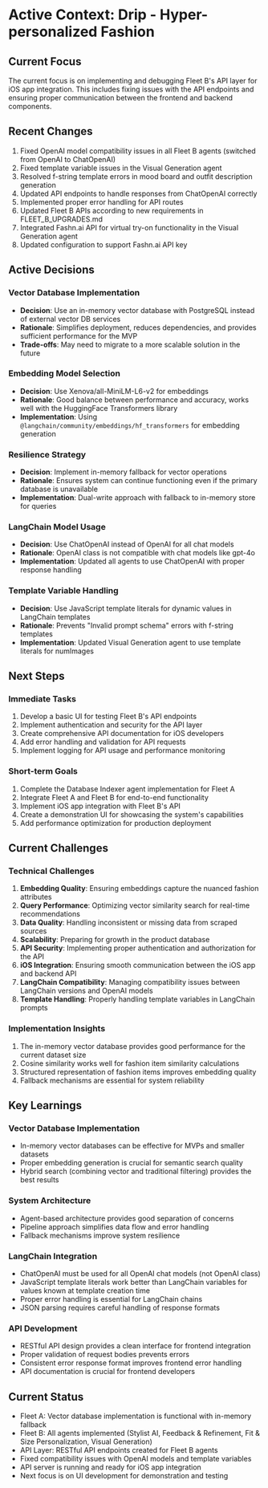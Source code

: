 # Active Context: Drip - Hyper-personalized Fashion

## Current Focus
The current focus is on implementing and debugging Fleet B's API layer for iOS app integration. This includes fixing issues with the API endpoints and ensuring proper communication between the frontend and backend components.

## Recent Changes
1. Fixed OpenAI model compatibility issues in all Fleet B agents (switched from OpenAI to ChatOpenAI)
2. Fixed template variable issues in the Visual Generation agent
3. Resolved f-string template errors in mood board and outfit description generation
4. Updated API endpoints to handle responses from ChatOpenAI correctly
5. Implemented proper error handling for API routes
6. Updated Fleet B APIs according to new requirements in FLEET_B_UPGRADES.md
7. Integrated Fashn.ai API for virtual try-on functionality in the Visual Generation agent
8. Updated configuration to support Fashn.ai API key

## Active Decisions

### Vector Database Implementation
- **Decision**: Use an in-memory vector database with PostgreSQL instead of external vector DB services
- **Rationale**: Simplifies deployment, reduces dependencies, and provides sufficient performance for the MVP
- **Trade-offs**: May need to migrate to a more scalable solution in the future

### Embedding Model Selection
- **Decision**: Use Xenova/all-MiniLM-L6-v2 for embeddings
- **Rationale**: Good balance between performance and accuracy, works well with the HuggingFace Transformers library
- **Implementation**: Using `@langchain/community/embeddings/hf_transformers` for embedding generation

### Resilience Strategy
- **Decision**: Implement in-memory fallback for vector operations
- **Rationale**: Ensures system can continue functioning even if the primary database is unavailable
- **Implementation**: Dual-write approach with fallback to in-memory store for queries

### LangChain Model Usage
- **Decision**: Use ChatOpenAI instead of OpenAI for all chat models
- **Rationale**: OpenAI class is not compatible with chat models like gpt-4o
- **Implementation**: Updated all agents to use ChatOpenAI with proper response handling

### Template Variable Handling
- **Decision**: Use JavaScript template literals for dynamic values in LangChain templates
- **Rationale**: Prevents "Invalid prompt schema" errors with f-string templates
- **Implementation**: Updated Visual Generation agent to use template literals for numImages

## Next Steps

### Immediate Tasks
1. Develop a basic UI for testing Fleet B's API endpoints
2. Implement authentication and security for the API layer
3. Create comprehensive API documentation for iOS developers
4. Add error handling and validation for API requests
5. Implement logging for API usage and performance monitoring

### Short-term Goals
1. Complete the Database Indexer agent implementation for Fleet A
2. Integrate Fleet A and Fleet B for end-to-end functionality
3. Implement iOS app integration with Fleet B's API
4. Create a demonstration UI for showcasing the system's capabilities
5. Add performance optimization for production deployment

## Current Challenges

### Technical Challenges
1. **Embedding Quality**: Ensuring embeddings capture the nuanced fashion attributes
2. **Query Performance**: Optimizing vector similarity search for real-time recommendations
3. **Data Quality**: Handling inconsistent or missing data from scraped sources
4. **Scalability**: Preparing for growth in the product database
5. **API Security**: Implementing proper authentication and authorization for the API
6. **iOS Integration**: Ensuring smooth communication between the iOS app and backend API
7. **LangChain Compatibility**: Managing compatibility issues between LangChain versions and OpenAI models
8. **Template Handling**: Properly handling template variables in LangChain prompts

### Implementation Insights
1. The in-memory vector database provides good performance for the current dataset size
2. Cosine similarity works well for fashion item similarity calculations
3. Structured representation of fashion items improves embedding quality
4. Fallback mechanisms are essential for system reliability

## Key Learnings

### Vector Database Implementation
- In-memory vector databases can be effective for MVPs and smaller datasets
- Proper embedding generation is crucial for semantic search quality
- Hybrid search (combining vector and traditional filtering) provides the best results

### System Architecture
- Agent-based architecture provides good separation of concerns
- Pipeline approach simplifies data flow and error handling
- Fallback mechanisms improve system resilience

### LangChain Integration
- ChatOpenAI must be used for all OpenAI chat models (not OpenAI class)
- JavaScript template literals work better than LangChain variables for values known at template creation time
- Proper error handling is essential for LangChain chains
- JSON parsing requires careful handling of response formats

### API Development
- RESTful API design provides a clean interface for frontend integration
- Proper validation of request bodies prevents errors
- Consistent error response format improves frontend error handling
- API documentation is crucial for frontend developers

## Current Status
- Fleet A: Vector database implementation is functional with in-memory fallback
- Fleet B: All agents implemented (Stylist AI, Feedback & Refinement, Fit & Size Personalization, Visual Generation)
- API Layer: RESTful API endpoints created for Fleet B agents
- Fixed compatibility issues with OpenAI models and template variables
- API server is running and ready for iOS app integration
- Next focus is on UI development for demonstration and testing
